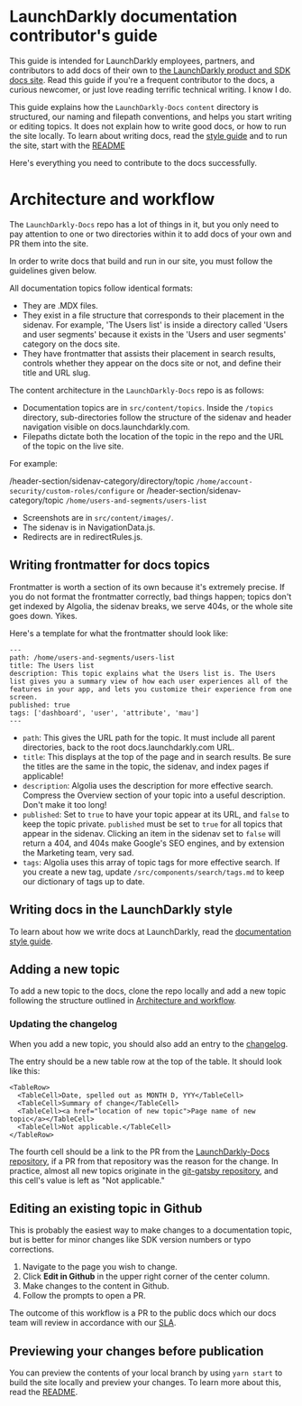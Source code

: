 # LaunchDarkly documentation contributor's guide

This guide is intended for LaunchDarkly employees, partners, and contributors to add docs of their own to [the LaunchDarkly product and SDK docs site](docs.launchdarkly.com). Read this guide if you're a frequent contributor to the docs, a curious newcomer, or just love reading terrific technical writing. I know I do.

This guide explains how the `LaunchDarkly-Docs` `content` directory is structured, our naming and filepath conventions, and helps you start writing or editing topics. It does not explain how to write good docs, or how to run the site locally. To learn about writing docs, read the [style guide](style-guide.md) and to run the site, start with the [README](readme.md)

Here's everything you need to contribute to the docs successfully.

# Architecture and workflow

The `LaunchDarkly-Docs` repo has a lot of things in it, but you only need to pay attention to one or two directories within it to add docs of your own and PR them into the site.

In order to write docs that build and run in our site, you must follow the guidelines given below.

All documentation topics follow identical formats:

* They are .MDX files.
* They exist in a file structure that corresponds to their placement in the sidenav. For example, 'The Users list' is inside a directory called 'Users and user segments' because it exists in the 'Users and user segments' category on the docs site.
* They have frontmatter that assists their placement in search results, controls whether they appear on the docs site or not, and define their title and URL slug.

The content architecture in the `LaunchDarkly-Docs` repo is as follows:

* Documentation topics are in `src/content/topics`. Inside the `/topics` directory, sub-directories follow the structure of the sidenav and header navigation visible on docs.launchdarkly.com.
* Filepaths dictate both the location of the topic in the repo and the URL of the topic on the live site.

 For example:

 /header-section/sidenav-category/directory/topic
 `/home/account-security/custom-roles/configure`
 or
 /header-section/sidenav-category/topic
 `/home/users-and-segments/users-list`
* Screenshots are in `src/content/images/`.
* The sidenav is in NavigationData.js.
* Redirects are in redirectRules.js.

## Writing frontmatter for docs topics

Frontmatter is worth a section of its own because it's extremely precise. If you do not format the frontmatter correctly, bad things happen; topics don't get indexed by Algolia, the sidenav breaks, we serve 404s, or the whole site goes down. Yikes.

Here's a template for what the frontmatter should look like:

```
---
path: /home/users-and-segments/users-list
title: The Users list
description: This topic explains what the Users list is. The Users list gives you a summary view of how each user experiences all of the features in your app, and lets you customize their experience from one screen.
published: true
tags: ['dashboard', 'user', 'attribute', 'mau']
---
```

* `path`: This gives the URL path for the topic. It must include all parent directories, back to the root docs.launchdarkly.com URL.
* `title`: This displays at the top of the page and in search results. Be sure the titles are the same in the topic, the sidenav, and index pages if applicable!
* `description`: Algolia uses the description for more effective search. Compress the Overview section of your topic into a useful description. Don't make it too long!
* `published`: Set to `true` to have your topic appear at its URL, and `false` to keep the topic private. `published` must be set to `true` for all topics that appear in the sidenav. Clicking an item in the sidenav set to `false` will return a 404, and 404s make Google's SEO engines, and by extension the Marketing team, very sad.
* `tags`: Algolia uses this array of topic tags for more effective search. If you create a new tag, update `/src/components/search/tags.md` to keep our dictionary of tags up to date.

## Writing docs in the LaunchDarkly style

To learn about how we write docs at LaunchDarkly, read the [documentation style guide](style-guide.md).

## Adding a new topic

To add a new topic to the docs, clone the repo locally and add a new topic following the structure outlined in [Architecture and workflow](#architecture-and-workflow).

### Updating the changelog

When you add a new topic, you should also add an entry to the [changelog](https://docs.launchdarkly.com/home/changelog).

The entry should be a new table row at the top of the table. It should look like this:

```
<TableRow>
  <TableCell>Date, spelled out as MONTH D, YYY</TableCell>
  <TableCell>Summary of change</TableCell>
  <TableCell><a href="location of new topic">Page name of new topic</a></TableCell>
  <TableCell>Not applicable.</TableCell>
</TableRow>
```

The fourth cell should be a link to the PR from the [LaunchDarkly-Docs repository](https://github.com/launchdarkly/LaunchDarkly-Docs/), if a PR from that repository was the reason for the change. In practice, almost all new topics originate in the [git-gatsby repository](https://github.com/launchdarkly/git-gatsby/), and this cell's value is left as "Not applicable."

## Editing an existing topic in Github

This is probably the easiest way to make changes to a documentation topic, but is better for minor changes like SDK version numbers or typo corrections.

1. Navigate to the page you wish to change.
2. Click **Edit in Github** in the upper right corner of the center column.
3. Make changes to the content in Github.
4. Follow the prompts to open a PR.

The outcome of this workflow is a PR to the public docs which our docs team will review in accordance with our [SLA](readme.md#the-launchdarkly-docs-service-level-agreement).

## Previewing your changes before publication

You can preview the contents of your local branch by using `yarn start` to build the site locally and preview your changes. To learn more about this, read the [README](readme.md).
